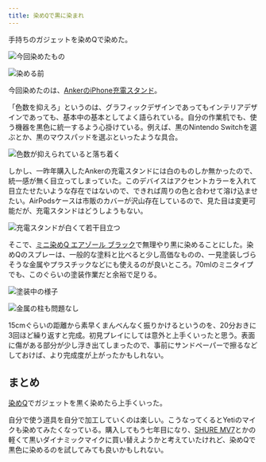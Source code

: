 ```yaml
---
title: 染めQで黒に染まれ
---
```

手持ちのガジェットを染めQで染めた。

![](https://lh5.googleusercontent.com/4KGQpN-bHv6mhOUUgDxYaQFMaFS74ayDl_0NKknBqvR0l2mAM0hRKqKhJ4vBFMiOV7d6dvhKyY5e2QNtViHIeajMX7Qb9KqSVGwD4YH7fW4GtJX-C4KH1gp5Ho6zm9GHYNcNcFJJ60r2noW0gLne7Q "今回染めたもの")

![](https://lh4.googleusercontent.com/EZzDQVZTchnFyljCjAcHz6VIMQjUj-XyF6HFtWKH1P4KgTYXCP3_IRcwRZ3swLq-YOWbWcopTwBihMg47DWDJMl1QAJBC_5qH3lilrhgm-YwGU8PpWvsDnuJKAqcG988hgEBy7RCXgHV3ih6raroZQ "染める前")

今回染めたのは、[AnkerのiPhone充電スタンド](https://r7kamura.com/articles/2021-09-06-anker-iphone-stand)。

「色数を抑えろ」というのは、グラフィックデザインであってもインテリアデザインであっても、基本中の基本としてよく語られている。自分の作業机でも、使う機器を黒色に統一するよう心掛けている。例えば、黒のNintendo Switchを選ぶとか、黒のマウスパッドを選ぶといったような具合。

![](https://lh3.googleusercontent.com/HPtMWf92fgJnAsSiIH0o1UbCRP0k3vdyTe03QwOZHjZFOSfDuWcd8GXxxirPaSWnQVIDfB1NFBtIqB_8tASiILIoQrkLKMQKcpWTQGKphntu6f_Q4fkPF-vm33aj-TDeVVwcEmdOKp1JIJiA9AxMhA "色数が抑えられていると落ち着く")

しかし、一昨年購入したAnkerの充電スタンドには白のものしか無かったので、統一感が無く目立ってしまっていた。このデバイスはアクセントカラーを入れて目立たせたいような存在ではないので、できれば周りの色と合わせて溶け込ませたい。AirPodsケースは市販のカバーが沢山存在しているので、見た目は変更可能だが、充電スタンドはどうしようもない。

![](https://lh3.googleusercontent.com/kvvJR29E-J4O_HWiyBFQ-_Om8AQoF72y11pOPMbhCkuD0-hgE-xvE4yFlCnGMhp5qItpe8C4KmXiZrHicqq24wUZCqx807gLafr9TF9uJe7OiVGI9CpKKQg1xp8niuiJbxMthzwpXzPzjL6GJjsbMg "充電スタンドが白くて若干目立つ")

そこで、[ミニ染めQ エアゾール ブラック](https://www.amazon.co.jp/dp/B003QMFUKO)で無理やり黒に染めることにした。染めQのスプレーは、一般的な塗料と比べると少し高価なものの、一見塗装しづらそうな金属やプラスチックなどにも使えるのが良いところ。70mlのミニタイプでも、このぐらいの塗装作業だと余裕で足りる。

![](https://lh3.googleusercontent.com/kXr_-Ngh1RbNFfBK0gi8OJETRB-Oi3rDUoYAh5HuAa3OslqXcglsxm98eTpSkQG2_rfBirkquE2iH6_T-Qizc-krHNf29IdWV51A0YGdpU4iunaZ0oVhJez3Mdq3TTOlFTxnoUgo0DnDsWlvrEwnTQ "塗装中の様子")

![](https://lh4.googleusercontent.com/l4wrx1aJpJtbHPXHXp7IM0H0sLX0XW9JO1vK-gIfHGksD8wGJBSbkt21DMQiYpS_D0YEwDbrMbJkQCp-kW1Ph_NY_x2uq2JaDxYCCJ-PSaqHpnPzKn9dyaE4ZMW1IaV-fZKm-Irl8pufPVKzBw0gow "金属の柱も問題なし")

15cmぐらいの距離から素早くまんべんなく振りかけるというのを、20分おきに3回ほど繰り返すと完成。初見プレイにしては意外と上手くいったと思う。表面に傷がある部分が少し浮き出てしまったので、事前にサンドペーパーで擦るなどしておけば、より完成度が上がったかもしれない。

まとめ
---

[染めQ](https://www.amazon.co.jp/dp/B003QMFUKO)でガジェットを黒く染めたら上手くいった。

自分で使う道具を自分で加工していくのは楽しい。こうなってくるとYetiのマイクも染めてみたくなっている。購入してもう七年目になり、[SHURE MV7](https://www.amazon.co.jp/dp/B08KY7G1GV)とかの軽くて黒いダイナミックマイクに買い替えようかと考えていたけれど、染めQで黒色に染めるのを試してみても良いかもしれない。
